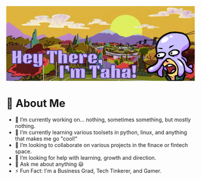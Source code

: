 <img src="main_banner.png">

# 💫 About Me
- 🔭 I’m currently working on... nothing, sometimes something, but mostly nothing. 
- 🌱 I’m currently learning various toolsets in python, linux, and anything that makes me go "cool!"
- 👯 I’m looking to collaborate on various projects in the finace or fintech space.
- 🤔 I’m looking for help with learning, growth and direction.
- 💬 Ask me about anything 😃
- ⚡ Fun Fact: I'm a Business Grad, Tech Tinkerer, and Gamer.
